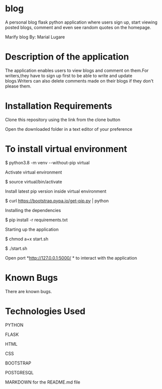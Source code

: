 # blog
A personal blog flask python application where users sign up, start viewing posted blogs, comment and even see random quotes on the homepage.

Marify blog
By: Marial Lugare

# Description of the application
The application enables users to view blogs and comment on them.For writers,they have to sign up first to be able to write and update blogs.Writers can also delete comments made on their blogs if they don't please them.


# Installation Requirements

Clone this repository using the link from the clone button


Open the downloaded folder in a text editor of your preference


# To install virtual environment
$ python3.8 -m venv --without-pip virtual

Activate virtual environment

$ source virtual/bin/activate

Install latest pip version inside virtual environment

$ curl https://bootstrap.pypa.io/get-pip.py | python

Installing the dependencies

$ pip install -r requirements.txt

Starting up the application

$ chmod a+x start.sh

$ ./start.sh

Open port *http://127.0.0.1:5000/ * to interact with the application

# Known Bugs
There are known bugs.

# Technologies Used

PYTHON

FLASK

HTML

CSS

BOOTSTRAP

POSTGRESQL

MARKDOWN for the README.md file

